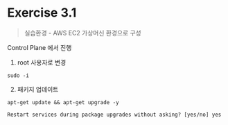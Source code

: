 # Exercise 3.1


> 실습환경 - AWS EC2 가상머신 환경으로 구성

Control Plane 에서 진행

1. root 사용자로 변경

```
sudo -i
```

2. 패키지 업데이트

```
apt-get update && apt-get upgrade -y
```

```
Restart services during package upgrades without asking? [yes/no] yes
```
